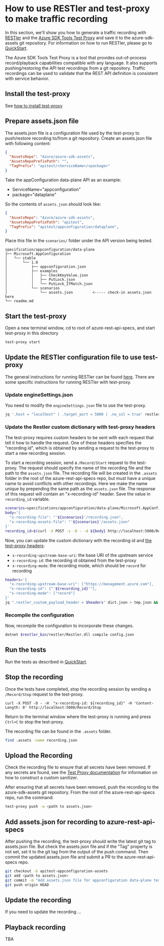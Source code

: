 # How to use RESTler and test-proxy to make traffic recording

In this section, we'll show you how to generate a traffic recording with [RESTler][] and the
[Azure SDK Tools Test Proxy][] and save it to the azure-sdk-assets git repository.
For information on how to run RESTler, please go to [QuickStart](./QuickStart.md).

The Azure SDK Tools Test Proxy is a tool that provides out-of-process record/playback capabilities compatible with any language.
It also supports pushing/restoring the API test recordings from a git repository.
Traffic recordings can be used to validate that the REST API definition is consistent with service behavior.

[RESTler]: https://github.com/microsoft/restler-fuzzer
[Azure SDK Tools Test Proxy]: https://github.com/Azure/azure-sdk-tools/blob/main/tools/test-proxy/Azure.Sdk.Tools.TestProxy/README.md

## Install the test-proxy

See [how to install test-proxy](https://github.com/Azure/azure-sdk-tools/blob/main/tools/test-proxy/Azure.Sdk.Tools.TestProxy/README.md#installation)

## Prepare assets.json file

The assets.json file is a configuration file used by the test-proxy to push/restore recording to/from a git repository.
Create an assets.json file with following content:

```json
{
  "AssetsRepo": "Azure/azure-sdk-assets",
  "AssetsRepoPrefixPath": "",
  "TagPrefix": "apitest/<ServiceName>/<package>"
}
```

Take the appConfiguration data-plane API as an example:
- ServiceName="appconfiguration"
- package="dataplane"

So the contents of `assets.json` should look like:
```json
{
  "AssetsRepo": "Azure/azure-sdk-assets",
  "AssetsRepoPrefixPath": "apitest",
  "TagPrefix": "apitest/appconfiguration/dataplane",
}
```

Place this file in the `scenarios/` folder under the API version being tested.

```
specification/appconfiguration/data-plane
├── Microsoft.AppConfiguration
│   └── stable
│       └── 1.0
│           ├── appconfiguration.json
│           ├── examples
│           │   ├── CheckKeyValue.json
│           │   ├── PutLock.json
│           │   └── PutLock_IfMatch.json
│           └── scenarios
│               └── assets.json         <----- check-in assets.json here
└── readme.md
```

## Start the test-proxy

Open a new terminal window, cd to root of azure-rest-api-specs, and start test-proxy in this directory

```bash
test-proxy start
```

## Update the RESTler configuration file to use test-proxy

The general instructions for running RESTler can be found [here](./QuickStart.md).
There are some specific instructions for running RESTler with test-proxy.

### Update engineSettings.json

You need to modify the `engineSettings.json` file to use the test-proxy.

```sh
jq '.host = "localhost" | .target_port = 5000 | .no_ssl = true' restlerConfig/engine_settings.json > engine_settings.json
```

### Update the Restler custom dictionary with test-proxy headers

The test-proxy requires custom headers to be sent with each request that tell it how to handle the request.
One of these headers specifies the "recording id", which is obtained by sending a request to the test-proxy to start a new recording session.

To start a recording session, send a `/Record/Start` request to the test-proxy.
The request should specify the name of the recording file and the path to the `assets.json` file.
The recording file will be created in the `.assets` folder in the root of the azure-rest-api-specs repo,
but must have a unique name to avoid conflicts with other recordings.
Here we make the name unique by prepending the same path as the `assets.json` file.
The response of this request will contain an "x-recording-id" header. Save the value in `recording_id` variable.

```sh
scenarios=specifications/appconfiguration/data-plane/Microsoft.AppConfiguration/stable/1.0/scenarios
body='{ 
  "x-recording-file": "'${scenarios}'/recording.json",
  "x-recording-assets-file": "'${scenarios}'/assets.json"
}'
recording_id=$(curl -X POST -s -D - -d ${body} http://localhost:5000/Record/Start | grep 'x-recording-id' | awk '{print $2}' | sed 's/\r$//')
```

Now, you can update the custom dictionary with the recording id and [the test-proxy headers](https://github.com/Azure/azure-sdk-tools/blob/main/tools/test-proxy/Azure.Sdk.Tools.TestProxy/README.md#run-your-tests):
- `x-recording-upstream-base-uri`: the base URI of the upstream service
- `x-recording-id`: the recording id obtained from the test-proxy
- `x-recording-mode`: the recording mode, which should be `record` for recording

```sh
headers='{                                                 
  "x-recording-upstream-base-uri": ["https://management.azure.com"],
  "x-recording-id": ["'${recording_id}'"],
  "x-recording-mode": ["record"]
}'
jq ".restler_custom_payload_header = $headers" dict.json > tmp.json && mv tmp.json dict.json 
```

### Recompile the configuration

Now, recompile the configuration to incorporate these changes.

```sh
dotnet $restler_bin/restler/Restler.dll compile config.json
```

## Run the tests

Run the tests as described in [QuickStart](./QuickStart.md#run-the-tests).

## Stop the recording

Once the tests have completed, stop the recording session by sending a `/Record/Stop` request to the test-proxy.
```
curl -X POST -D - -H  "x-recording-id: ${recording_id}" -H 'Content-Length: 0' http://localhost:5000/Record/Stop
```

Return to the terminal window where the test-proxy is running and press `Ctrl+C` to stop the test-proxy.

The recording file can be found in the `.assets` folder.

```sh
find .assets -name recording.json
```

## Upload the Recording

Check the recording file to ensure that all secrets have been removed.
If any secrets are found, see the [Test Proxy documentation](https://github.com/Azure/azure-sdk-tools/blob/main/tools/test-proxy/Azure.Sdk.Tools.TestProxy/README.md#session-and-test-level-transforms-sanitizers-and-matchers)
for information on how to construct a custom sanitizer.

After ensuring that all secrets have been removed, push the recording to the azure-sdk-assets git repository.
From the root of the azure-rest-api-specs repo, run the command:

```bash
test-proxy push -a <path to assets.json>
```

## Add assets.json for recording to azure-rest-api-specs

After pushing the recording, the test-proxy should write the latest git tag to assets.json file.
But check the assets.json file and if the "Tag" property is not set, set it to the git tag from the output of the push command.
Then commit the updated assets.json file and submit a PR to the azure-rest-api-specs repo.

```sh
git checkout -b apitest-appconfiguration-assets
git add <path to assets.json>
git commit -m "Add assets.json file for appconfiguration data-plane test recording."
git push origin HEAD
```

## Update the recording

If you need to update the recording ...

## Playback recording

TBA
